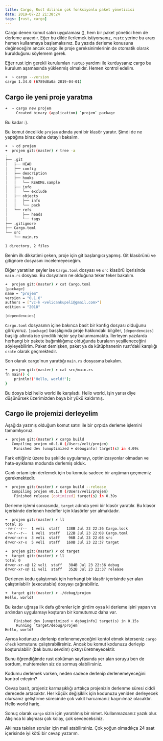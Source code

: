 ```yaml
---
title: Cargo, Rust dilinin çok fonksiyonlu paket yöneticisi
date: 2019-07-23 21:38:24
tags: [rust, cargo]
---
```


Cargo denen komut satırı uygulaması (), hem bir paket yönetici hem de derleme aracıdır. Eğer bu dilde ilerlemek istiyorsanız, ```rustc``` yerine bu aracı hemen kullanmaya başlamalısınız. Bu yazıda derleme konusuna değineceğim ancak cargo ile proje gereksinimlerinin de otomatik olarak kurulduğunu söylemem gerek.

<!-- more -->

Eğer rust için gerekli kurulumları ```rustup``` yardımı ile kurduysanız cargo bu kurulum aşamasında yüklenmiş olmalıdır. Hemen kontrol edelim.

```bash
➜  ~ cargo --version
cargo 1.34.0 (6789d8a0a 2019-04-01)
```

## Cargo ile yeni proje yaratma
```bash
➜  ~ cargo new projem
     Created binary (application) `projem` package
```
Bu kadar :).

Bu komut öncelikle ```projem``` adında yeni bir klasör yaratır. Şimdi de ne yaptığına biraz daha detaylı bakalım.

```bash
➜  ~ cd projem
➜  projem git:(master) ✗ tree -a
.
├── .git
│   ├── HEAD
│   ├── config
│   ├── description
│   ├── hooks
│   │   └── README.sample
│   ├── info
│   │   └── exclude
│   ├── objects
│   │   ├── info
│   │   └── pack
│   └── refs
│       ├── heads
│       └── tags
├── .gitignore
├── Cargo.toml
└── src
    └── main.rs

1 directory, 2 files
```

Benim ilk dikkatimi çeken, proje için git başlangıcı yapmış.
Git klasörünü ve gitignore dosyasını incelemeyeceğim. 

Diğer yaratılan şeyler ise ```Cargo.toml``` dosyası ve ```src``` klasörü içerisinde ```main.rs``` dosyası. Bu dosyaların ne olduğuna teker teker bakalım.

```bash
➜  projem git:(master) ✗ cat Cargo.toml
[package]
name = "projem"
version = "0.1.0"
authors = ["vc-k <velicankupeli@gmail.com>"]
edition = "2018"

[dependencies]
```

```Cargo.toml``` dosyasının içine bakınca basit bir konfig dosyası olduğunu görüyoruz. ```[package]``` basşlıgında proje hakkındaki bilgiler, ```[dependencies]``` başlığı altında ise şimdilik hiçbir şey bulunmamakta. İlerleyen yazılarda herhangi bir pakete bağımlılığımız olduğunda buraların yeşilleneceğini söyleyebilirim. Paket demişken, paket ya da kütüphanenin rust'daki karşılığı ```crate``` olarak geçmektedir.

Son olarak cargo'nun yarattığı ```main.rs``` dosyasına bakalım.

```bash
➜  projem git:(master) ✗ cat src/main.rs
fn main() {
    println!("Hello, world!");
}
```

Bu dosya bizi hello world ile karşıladı. Hello world, işin yarısı diye düşünürsek üzerimizden baya bir yükü kaldırmış.

## Cargo ile projemizi derleyelim
Aşağıda yazmış olduğum komut satırı ile bir çırpıda derleme işlemini tamamlıyoruz.

```bash
➜  projem git:(master) ✗ cargo build
   Compiling projem v0.1.0 (/Users/veli/projem)
    Finished dev [unoptimized + debuginfo] target(s) in 4.09s
```

Fark ettiğiniz üzere bu şekilde uygulamayı, optimizasyonlar olmadan ve hata-ayıklama modunda derlemiş olduk.

Canlı ortam için derlemek için bu komuta sadece bir argüman geçmemiz gerekmektedir.

```bash
➜  projem git:(master) ✗ cargo build --release
   Compiling projem v0.1.0 (/Users/veli/projem)
    Finished release [optimized] target(s) in 0.39s
```

Derleme işlemi sonrasında, ```target``` adında yeni bir klasör yaratılır. Bu klasör içerisinde derlenen hedefler için klasörler yer almaktadır.

```bash
➜  projem git:(master) ✗ ll
total 16
-rw-r--r--  1 veli  staff   138B Jul 23 22:36 Cargo.lock
-rw-r--r--  1 veli  staff   122B Jul 23 22:08 Cargo.toml
drwxr-xr-x  3 veli  staff    96B Jul 23 22:08 src
drwxr-xr-x  5 veli  staff   160B Jul 23 22:37 target

➜  projem git:(master) ✗ cd target
➜  target git:(master) ✗ ll
total 0
drwxr-xr-x@ 12 veli  staff   384B Jul 23 22:36 debug
drwxr-xr-x@ 11 veli  staff   352B Jul 23 22:37 release
```

Derlenen kodu çalıştırmak için herhangi bir klasör içerisinde yer alan çalıştırılabilir (executable) dosyayı çağırabiliriz.

```bash
➜  target git:(master) ✗ ./debug/projem
Hello, world!
```

Bu kadar uğraşa ilk defa görenler için girdim oysa ki derleme işini yapan ve ardından uygulamayı koşturan bir komutumuz daha var.

```bash➜  projem git:(master) ✗ cargo run
    Finished dev [unoptimized + debuginfo] target(s) in 0.15s
     Running `target/debug/projem`
Hello, world!
```

Ayrıca kodunuzu derlenip derlenemeyeceğini kontol etmek isterseniz ```cargo check``` komutunu çalıştırabilirsiniz. Ancak bu komut kodunuzu derleyip koşturulabilir (bak bunu sevdim) çıktıyı üretmeyecektir. 

Bunu öğrendiğimde rust doküman sayfasında yer alan soruyu ben de sordum, muhtemelen siz de sormuş olabilirsiniz. 

Kodumu derlemek varken, neden sadece derlenip derlenemeyeceğini kontrol edeyim? 

Cevap basit, projeniz karmaşıklığı arttıkça projenizin derlenme süresi ciddi derecede artacaktır. Her küçük değişiklik için kodunuzu yeniden derleyecek olursanız geliştirme sürecinde çok vakit harcamanız kaçınılmaz olacaktır. Hello world hariç.

Sonuç olarak ```cargo``` sizin için yaratılmış bir nimet. Kullanmazsanız yazık olur. Alışınca ki alışması çok kolay, çok sevceceksiniz.

Aklınıza takılan sorular için mail atabilirsiniz. Çok yoğun olmadıkça 24 saat içerisinde iyi kötü bir cevap yazarım.